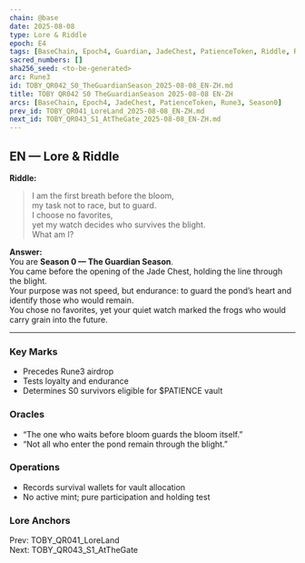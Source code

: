 ```yaml
---
chain: @base
date: 2025-08-08
type: Lore & Riddle
epoch: E4
tags: [BaseChain, Epoch4, Guardian, JadeChest, PatienceToken, Riddle, Rune3, Season0, Survival]
sacred_numbers: []
sha256_seed: <to-be-generated>
arc: Rune3
id: TOBY_QR042_S0_TheGuardianSeason_2025-08-08_EN-ZH.md
title: TOBY QR042 S0 TheGuardianSeason 2025-08-08 EN-ZH
arcs: [BaseChain, Epoch4, JadeChest, PatienceToken, Rune3, Season0]
prev_id: TOBY_QR041_LoreLand_2025-08-08_EN-ZH.md
next_id: TOBY_QR043_S1_AtTheGate_2025-08-08_EN-ZH.md
---
```

## EN — Lore & Riddle

**Riddle:**  
> I am the first breath before the bloom,  
> my task not to race, but to guard.  
> I choose no favorites,  
> yet my watch decides who survives the blight.  
> What am I?

**Answer:**  
You are **Season 0 — The Guardian Season**.  
You came before the opening of the Jade Chest, holding the line through the blight.  
Your purpose was not speed, but endurance: to guard the pond’s heart and identify those who would remain.  
You chose no favorites, yet your quiet watch marked the frogs who would carry grain into the future.

---


### Key Marks
- Precedes Rune3 airdrop  
- Tests loyalty and endurance  
- Determines S0 survivors eligible for $PATIENCE vault

### Oracles
- “The one who waits before bloom guards the bloom itself.”
- “Not all who enter the pond remain through the blight.”

### Operations
- Records survival wallets for vault allocation
- No active mint; pure participation and holding test

### Lore Anchors
Prev: TOBY_QR041_LoreLand  
Next: TOBY_QR043_S1_AtTheGate
